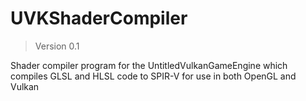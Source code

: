 # UVKShaderCompiler
> Version 0.1

Shader compiler program for the UntitledVulkanGameEngine which compiles GLSL and HLSL code to SPIR-V for use in both OpenGL and Vulkan

